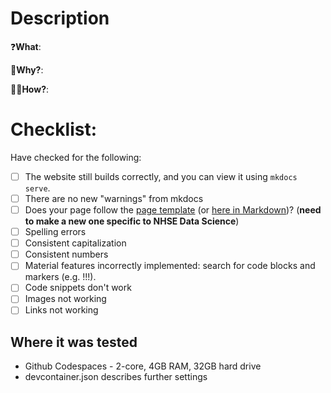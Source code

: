 <!-- 
- Pull request title follows this format "SH NV-1234 Solves this problem":
    - Initials of author
    - associated Jira ticket number
    - brief description
- Choose appropriate labels
- Use the "development" sidebar option to indicate if this closes any open issues, etc.
-->
# Description
<!-- 
In the body of the pull request, provide a description following the "What, Why, How" approach. 

You could also add a gif using the "gifs for GitHub" Chrome extension: https://chrome.google.com/webstore/detail/gifs-for-github/dkgjnpbipbdaoaadbdhpiokaemhlphep/related?hl=en
-->

❓**What**:

🧠**Why?**:

👨‍💻**How?**:

# Checklist:
Have checked for the following:
- [ ] The website still builds correctly, and you can view it using `mkdocs serve`.
- [ ] There are no new "warnings" from mkdocs
- [ ] Does your page follow the [page template](https://nhsdigital.github.io/rap-community-of-practice/example_RAP_CoP_page/) (or [here in Markdown](https://github.com/NHSDigital/rap-community-of-practice/blob/main/docs/example_RAP_CoP_page.md))? (**need to make a new one specific to NHSE Data Science**)
- [ ] Spelling errors
- [ ] Consistent capitalization
- [ ] Consistent numbers
- [ ] Material features incorrectly implemented: search for code blocks and markers (e.g. !!!).
- [ ] Code snippets don't work
- [ ] Images not working
- [ ] Links not working

## Where it was tested
<!-- 
Please describe the test configuration - below is an example.
-->
- Github Codespaces - 2-core, 4GB RAM, 32GB hard drive
- devcontainer.json describes further settings